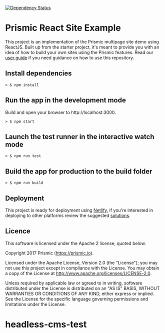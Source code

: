 [![Dependency Status](https://david-dm.org/raulg/reactjs-website.svg)](https://david-dm.org/raulg/reactjs-website)

# Prismic React Site Example
This project is an implementation of the Prismic multipage site demo using ReactJS. Built up from the starter project, it's meant to provide you with an idea of how to build your own sites using the Prismic features. Read our [user guide](https://intercom.help/prismicio/examples/react-js-samples/sample-multi-page-site-with-navigation-in-reactjs) if you need guidance on how to use this repository.

## Install dependencies
```
> $ npm install
```
## Run the app in the development mode
Build and open your browser to http://localhost:3000.
```
> $ npm start
```

## Launch the test runner in the interactive watch mode
```
> $ npm run test
```

## Build the app for production to the build folder
```
> $ npm run build
```

## Deployment
This project is ready for deployment using [Netlify](https://www.netlify.com), if you're interested in deploying to other platforms review the suggested [solutions](https://facebook.github.io/create-react-app/docs/deployment).


## Licence

This software is licensed under the Apache 2 license, quoted below.

Copyright 2017 Prismic (https://prismic.io).

Licensed under the Apache License, Version 2.0 (the "License"); you may not use this project except in compliance with the License. You may obtain a copy of the License at http://www.apache.org/licenses/LICENSE-2.0.

Unless required by applicable law or agreed to in writing, software distributed under the License is distributed on an "AS IS" BASIS, WITHOUT WARRANTIES OR CONDITIONS OF ANY KIND, either express or implied. See the License for the specific language governing permissions and limitations under the License.
# headless-cms-test
